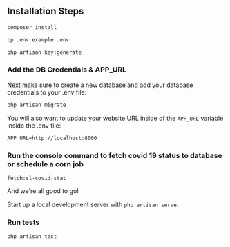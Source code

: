 ## Installation Steps

```bash
composer install
```

```bash
cp .env.example .env
```

```bash
php artisan key:generate
```

### Add the DB Credentials & APP_URL

Next make sure to create a new database and add your database credentials to your .env file:


```bash
php artisan migrate
```

You will also want to update your website URL inside of the `APP_URL` variable inside the .env file:

```
APP_URL=http://localhost:8000
```

### Run the console command to fetch covid 19 status to database or schedule a corn job

```
fetch:sl-covid-stat
```

And we're all good to go!

Start up a local development server with `php artisan serve`.

### Run tests

`php artisan test`
